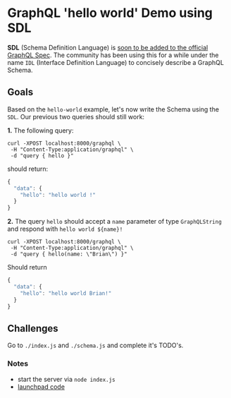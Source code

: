 # GraphQL 'hello world' Demo using SDL

**SDL** (Schema Definition Language) is [soon to be added to the official GraphQL Spec](https://github.com/facebook/graphql/pull/90). The community has been using this for a while under the name `IDL` (Interface Definition Language) to concisely describe a GraphQL Schema.

## Goals

Based on the `hello-world` example, let's now write the Schema using the `SDL`. Our previous two queries should still work:


__1.__ The following query:
```
curl -XPOST localhost:8000/graphql \
 -H "Content-Type:application/graphql" \
 -d "query { hello }"
```

should return:

```js
{
  "data": {
    "hello": "hello world !"
  }
}
```

__2.__ The query `hello` should accept a `name` parameter of type `GraphQLString` and respond with `hello world ${name}!`

```
curl -XPOST localhost:8000/graphql \
 -H "Content-Type:application/graphql" \
 -d "query { hello(name: \"Brian\") }"
```
Should return

```js
{
  "data": {
    "hello": "hello world Brian!"
  }
}
```

## Challenges

Go to `./index.js` and `./schema.js` and complete it's TODO's.

### Notes

- start the server via `node index.js`
- [launchpad code](https://launchpad.graphql.com/rxj1z35jn)
